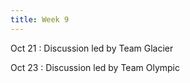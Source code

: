 ```yaml
---
title: Week 9
---
```


Oct 21
: Discussion led by Team Glacier

Oct 23
: Discussion led by Team Olympic